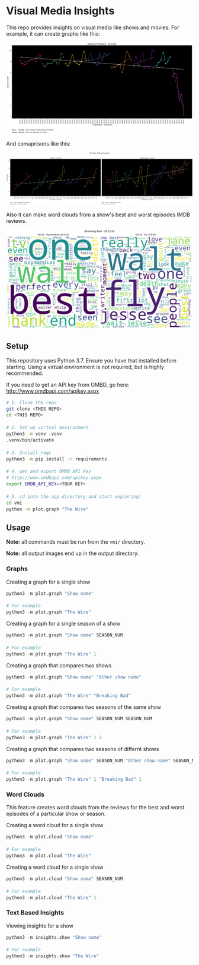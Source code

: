 # Visual Media Insights

This repo provides insights on visual media like shows and movies. For example, it can create graphs like this:

![Example Graph](examples/game-of-thrones-example-graph.png)

And comaprisons like this:

![Example Comparison](examples/the-wire--VS--breaking-bad-example-graph.png)

Also it can make word clouds from a show's best and worst episodes IMDB reviews.

![Example Comparison](examples/breaking-bad-example-cloud.png)

## Setup

This repository uses Python 3.7. Ensure you have that installed before
starting. Using a virtual environment is not required, but is highly
recommended.

If you need to get an API key from OMBD, go here: http://www.omdbapi.com/apikey.aspx

```bash
# 1. Clone the repo
git clone <THIS REPO>
cd <THIS REPO>

# 2. Set up virtual environment
python3 -m venv .venv
.venv/bin/activate

# 3. Install reqs
python3 -m pip install -r requirements

# 4. get and export OMDB API Key
# http://www.omdbapi.com/apikey.aspx
export OMDB_API_KEY=<YOUR KEY>

# 5. cd into the app directory and start exploring!
cd vmi
python -m plot.graph "The Wire" 
```

## Usage

**Note:** all commands must be run from the `vmi/` directory.

**Note:** all output images end up in the output directory.

### Graphs

Creating a graph for a single show

```python
python3 -m plot.graph "Show name"

# For example
python3 -m plot.graph "The Wire"
```

Creating a graph for a single season of a show

```python
python3 -m plot.graph "Show name" SEASON_NUM

# For example
python3 -m plot.graph "The Wire" 1
```

Creating a graph that compares two shows

```python
python3 -m plot.graph "Show name" "Other show name"

# For example
python3 -m plot.graph "The Wire" "Breaking Bad"
```

Creating a graph that compares two seasons of the same show

```python
python3 -m plot.graph "Show name" SEASON_NUM SEASON_NUM

# For example
python3 -m plot.graph "The Wire" 1 2
```

Creating a graph that compares two seasons of differnt shows

```python
python3 -m plot.graph "Show name" SEASON_NUM "Other show name" SEASON_NUM

# For example
python3 -m plot.graph "The Wire" 1 "Breaking Bad" 1
```


### Word Clouds

This feature creates word clouds from the reviews for the best and worst
episodes of a particular show or season.

Creating a word cloud for a single show

```python
python3 -m plot.cloud "Show name"

# For example
python3 -m plot.cloud "The Wire"
```

Creating a word cloud for a single show

```python
python3 -m plot.cloud "Show name" SEASON_NUM

# For example
python3 -m plot.cloud "The Wire" 1
```

### Text Based Insights

Viewing insights for a show

```python
python3 -m insights.show "Show name"

# For example
python3 -m insights.show "The Wire"
```
